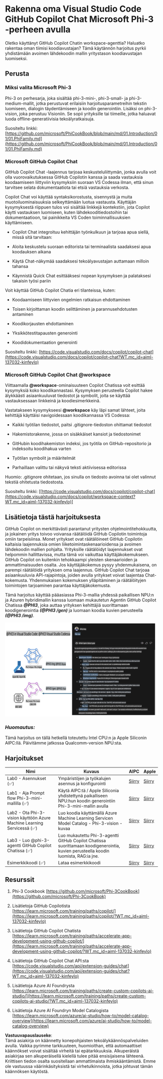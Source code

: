 # **Rakenna oma Visual Studio Code GitHub Copilot Chat Microsoft Phi-3 -perheen avulla**

Oletko käyttänyt GitHub Copilot Chatin workspace-agenttia? Haluatko rakentaa oman tiimisi koodiavustajan? Tämä käytännön harjoitus pyrkii yhdistämään avoimen lähdekoodin mallin yritystason koodiavustajan luomiseksi.

## **Perusta**

### **Miksi valita Microsoft Phi-3**

Phi-3 on perhesarja, joka sisältää phi-3-mini-, phi-3-small- ja phi-3-medium-mallit, jotka perustuvat erilaisiin harjoitusparametreihin tekstin luomiseen, dialogin täydentämiseen ja koodin generointiin. Lisäksi on phi-3-vision, joka perustuu Visioniin. Se sopii yrityksille tai tiimeille, jotka haluavat luoda offline-generatiivisia tekoälyratkaisuja.

Suositeltu linkki: [https://github.com/microsoft/PhiCookBook/blob/main/md/01.Introduction/01/01.PhiFamily.md](https://github.com/microsoft/PhiCookBook/blob/main/md/01.Introduction/01/01.PhiFamily.md)

### **Microsoft GitHub Copilot Chat**

GitHub Copilot Chat -laajennus tarjoaa keskusteluliittymän, jonka avulla voit olla vuorovaikutuksessa GitHub Copilotin kanssa ja saada vastauksia koodaamiseen liittyviin kysymyksiin suoraan VS Codessa ilman, että sinun tarvitsee selata dokumentaatiota tai etsiä vastauksia verkosta.

Copilot Chat voi käyttää syntaksikorostusta, sisennystä ja muita muotoiluominaisuuksia selkeyttämään luotua vastausta. Käyttäjän kysymyksestä riippuen tulos voi sisältää linkkejä kontekstiin, jota Copilot käytti vastauksen luomiseen, kuten lähdekooditiedostoihin tai dokumentaatioon, tai painikkeita VS Coden toiminnallisuuksien käyttämiseen.

- Copilot Chat integroituu kehittäjän työnkulkuun ja tarjoaa apua siellä, missä sitä tarvitaan:

- Aloita keskustelu suoraan editorista tai terminaalista saadaksesi apua koodauksen aikana

- Käytä Chat-näkymää saadaksesi tekoälyavustajan auttamaan milloin tahansa

- Käynnistä Quick Chat esittääksesi nopean kysymyksen ja palataksesi takaisin työsi pariin

Voit käyttää GitHub Copilot Chatia eri tilanteissa, kuten:

- Koodaamiseen liittyvien ongelmien ratkaisun ehdottaminen

- Toisen kirjoittaman koodin selittäminen ja parannusehdotusten antaminen

- Koodikorjausten ehdottaminen

- Yksikkötestitapausten generointi

- Koodidokumentaation generointi

Suositeltu linkki: [https://code.visualstudio.com/docs/copilot/copilot-chat](https://code.visualstudio.com/docs/copilot/copilot-chat?WT.mc_id=aiml-137032-kinfeylo)


### **Microsoft GitHub Copilot Chat @workspace**

Viittaamalla **@workspace**-ominaisuuteen Copilot Chatissa voit esittää kysymyksiä koko koodikannastasi. Kysymyksen perusteella Copilot hakee älykkäästi asiaankuuluvat tiedostot ja symbolit, joita se käyttää vastauksessaan linkkeinä ja koodiesimerkkeinä.

Vastatakseen kysymykseesi **@workspace** käy läpi samat lähteet, joita kehittäjä käyttäisi navigoidessaan koodikannassa VS Codessa:

- Kaikki työtilan tiedostot, paitsi .gitignore-tiedoston ohittamat tiedostot

- Hakemistorakenne, jossa on sisäkkäiset kansiot ja tiedostonimet

- GitHubin koodihakemiston indeksi, jos työtila on GitHub-repositorio ja indeksoitu koodihakua varten

- Työtilan symbolit ja määritelmät

- Parhaillaan valittu tai näkyvä teksti aktiivisessa editorissa

Huomio: .gitignore ohitetaan, jos sinulla on tiedosto avoinna tai olet valinnut tekstiä ohitetusta tiedostosta.

Suositeltu linkki: [[https://code.visualstudio.com/docs/copilot/copilot-chat](https://code.visualstudio.com/docs/copilot/workspace-context?WT.mc_id=aiml-137032-kinfeylo)]


## **Lisätietoja tästä harjoituksesta**

GitHub Copilot on merkittävästi parantanut yritysten ohjelmointitehokkuutta, ja jokainen yritys toivoo voivansa räätälöidä GitHub Copilotin toimintoja omiin tarpeisiinsa. Monet yritykset ovat räätälöineet GitHub Copilotin kaltaisia laajennuksia omien liiketoimintaskenaarioidensa ja avoimen lähdekoodin mallien pohjalta. Yrityksille räätälöidyt laajennukset ovat helpommin hallittavissa, mutta tämä voi vaikuttaa käyttäjäkokemukseen. GitHub Copilot on kuitenkin tehokkaampi yleisten skenaarioiden ja ammattimaisuuden osalta. Jos käyttäjäkokemus pysyy yhdenmukaisena, on parempi räätälöidä yrityksen oma laajennus. GitHub Copilot Chat tarjoaa asiaankuuluvia API-rajapintoja, joiden avulla yritykset voivat laajentaa Chat-kokemusta. Yhdenmukaisen kokemuksen ylläpitäminen ja räätälöityjen toimintojen tarjoaminen parantaa käyttäjäkokemusta.

Tämä harjoitus käyttää pääasiassa Phi-3-mallia yhdessä paikallisen NPU:n ja Azuren hybridimallin kanssa luomaan mukautetun Agentin GitHub Copilot Chatissa ***@PHI3***, joka auttaa yrityksen kehittäjiä suorittamaan koodigenerointia ***(@PHI3 /gen)*** ja luomaan koodia kuvien perusteella ***(@PHI3 /img)***.

![PHI3](../../../../../../../translated_images/cover.410a18b85555fad4ca8bfb8f0b1776a96ae7f8eae1132b8f0c09d4b92b8e3365.fi.png)

### ***Huomautus:*** 

Tämä harjoitus on tällä hetkellä toteutettu Intel CPU:n ja Apple Siliconin AIPC:llä. Päivitämme jatkossa Qualcomm-version NPU:sta.


## **Harjoitukset**


| Nimi | Kuvaus | AIPC | Apple |
| ------------ | ----------- | -------- |-------- |
| Lab0 - Asennukset (✅) | Ympäristöjen ja työkalujen asennus ja konfigurointi | [Siirry](./HOL/AIPC/01.Installations.md) |[Siirry](./HOL/Apple/01.Installations.md) |
| Lab1 - Aja Prompt flow Phi-3-mini-mallilla (✅) | Käytä AIPC:tä / Apple Siliconia yhdistettynä paikalliseen NPU:hun koodin generointiin Phi-3-mini-mallin avulla | [Siirry](./HOL/AIPC/02.PromptflowWithNPU.md) |  [Siirry](./HOL/Apple/02.PromptflowWithMLX.md) |
| Lab2 - Ota Phi-3-vision käyttöön Azure Machine Learning Servicessä (✅) | Luo koodia käyttämällä Azure Machine Learning Servicen Model Catalog - Phi-3-vision -kuvaa | [Siirry](./HOL/AIPC/03.DeployPhi3VisionOnAzure.md) |[Siirry](./HOL/Apple/03.DeployPhi3VisionOnAzure.md) |
| Lab3 - Luo @phi-3-agentti GitHub Copilot Chatissa (✅)  | Luo mukautettu Phi-3-agentti GitHub Copilot Chatissa suorittamaan koodigenerointia, kuvien perusteella koodin luomista, RAG:ia jne. | [Siirry](./HOL/AIPC/04.CreatePhi3AgentInVSCode.md) | [Siirry](./HOL/Apple/04.CreatePhi3AgentInVSCode.md) |
| Esimerkkikoodi (✅)  | Lataa esimerkkikoodi | [Siirry](../../../../../../../code/07.Lab/01/AIPC) | [Siirry](../../../../../../../code/07.Lab/01/Apple) |


## **Resurssit**

1. Phi-3 Cookbook [https://github.com/microsoft/Phi-3CookBook](https://github.com/microsoft/Phi-3CookBook)

2. Lisätietoja GitHub Copilotista [https://learn.microsoft.com/training/paths/copilot/](https://learn.microsoft.com/training/paths/copilot/?WT.mc_id=aiml-137032-kinfeylo)

3. Lisätietoja GitHub Copilot Chatista [https://learn.microsoft.com/training/paths/accelerate-app-development-using-github-copilot/](https://learn.microsoft.com/training/paths/accelerate-app-development-using-github-copilot/?WT.mc_id=aiml-137032-kinfeylo)

4. Lisätietoja GitHub Copilot Chat API:sta [https://code.visualstudio.com/api/extension-guides/chat](https://code.visualstudio.com/api/extension-guides/chat?WT.mc_id=aiml-137032-kinfeylo)

5. Lisätietoja Azure AI Foundrysta [https://learn.microsoft.com/training/paths/create-custom-copilots-ai-studio/](https://learn.microsoft.com/training/paths/create-custom-copilots-ai-studio/?WT.mc_id=aiml-137032-kinfeylo)

6. Lisätietoja Azure AI Foundryn Model Catalogista [https://learn.microsoft.com/azure/ai-studio/how-to/model-catalog-overview](https://learn.microsoft.com/azure/ai-studio/how-to/model-catalog-overview)

**Vastuuvapauslauseke**:  
Tämä asiakirja on käännetty konepohjaisten tekoälykäännöspalveluiden avulla. Vaikka pyrimme tarkkuuteen, huomioithan, että automaattiset käännökset voivat sisältää virheitä tai epätarkkuuksia. Alkuperäistä asiakirjaa sen alkuperäisellä kielellä tulee pitää ensisijaisena lähteenä. Kriittisen tiedon osalta suositellaan ammattimaista ihmiskääntämistä. Emme ole vastuussa väärinkäsityksistä tai virhetulkinnoista, jotka johtuvat tämän käännöksen käytöstä.
